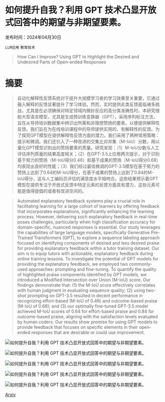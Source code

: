 # 如何提升自我？利用 GPT 技术凸显开放式回答中的期望与非期望要素。

发布时间：2024年04月30日

`LLM应用` `教育技术`

> How Can I Improve? Using GPT to Highlight the Desired and Undesired Parts of Open-ended Responses

# 摘要

> 自动化解释性反馈系统对于提升大规模学习者的学习效果至关重要，它通过融入解释的反馈显著提升了学习体验。然而，实时提供此类反馈面临诸多挑战，尤其是在必须确保对特定领域内微妙反应的高分类准确性时。本研究借助大型语言模型，尤其是生成预训练变换器（GPT），采用序列标注方法，旨在从导师培训数据集中辨识出所需和非理想赞扬的要素，以便提供解释性反馈。我们旨在为在线培训课程中的导师提供实用的、有解释性的反馈。为了探究GPT模型在提供解释性反馈方面的潜力，我们采用了两种常用策略：提示和微调。我们还引入了一种改进的交集比对并集（M-IoU）分数，用以量化GPT模型识别出的赞扬要素的质量。研究发现：（1）M-IoU分数与人工评估序列质量的结果高度相关；（2）在GPT-3.5上应用两次提示，对于识别基于努力的赞扬（M-IoU得分0.46）和基于成果的赞扬（M-IoU得分0.68）均表现出良好的性能；（3）我们经过最佳微调的GPT-3.5模型在基于努力的赞扬上达到了0.64的M-IoU得分，在基于成果的赞扬上达到了0.84的M-IoU得分，这与人工编码员评估的满意度水平相吻合。这些结果预示着GPT模型在提供专注于开放式反馈中特定元素的反馈方面具有潜力，这些元素可能是值得提倡的或者有改进空间的。

> Automated explanatory feedback systems play a crucial role in facilitating learning for a large cohort of learners by offering feedback that incorporates explanations, significantly enhancing the learning process. However, delivering such explanatory feedback in real-time poses challenges, particularly when high classification accuracy for domain-specific, nuanced responses is essential. Our study leverages the capabilities of large language models, specifically Generative Pre-Trained Transformers (GPT), to explore a sequence labeling approach focused on identifying components of desired and less desired praise for providing explanatory feedback within a tutor training dataset. Our aim is to equip tutors with actionable, explanatory feedback during online training lessons. To investigate the potential of GPT models for providing the explanatory feedback, we employed two commonly-used approaches: prompting and fine-tuning. To quantify the quality of highlighted praise components identified by GPT models, we introduced a Modified Intersection over Union (M-IoU) score. Our findings demonstrate that: (1) the M-IoU score effectively correlates with human judgment in evaluating sequence quality; (2) using two-shot prompting on GPT-3.5 resulted in decent performance in recognizing effort-based (M-IoU of 0.46) and outcome-based praise (M-IoU of 0.68); and (3) our optimally fine-tuned GPT-3.5 model achieved M-IoU scores of 0.64 for effort-based praise and 0.84 for outcome-based praise, aligning with the satisfaction levels evaluated by human coders. Our results show promise for using GPT models to provide feedback that focuses on specific elements in their open-ended responses that are desirable or could use improvement.

![如何提升自我？利用 GPT 技术凸显开放式回答中的期望与非期望要素。](../../..//opt/data/Projects/HuggingArxiv/paper_images/2405.00291/demo_picture.png)

![如何提升自我？利用 GPT 技术凸显开放式回答中的期望与非期望要素。](../../..//opt/data/Projects/HuggingArxiv/paper_images/2405.00291/tokenization.png)

![如何提升自我？利用 GPT 技术凸显开放式回答中的期望与非期望要素。](../../..//opt/data/Projects/HuggingArxiv/paper_images/2405.00291/scatter_matrix.jpg)

![如何提升自我？利用 GPT 技术凸显开放式回答中的期望与非期望要素。](../../..//opt/data/Projects/HuggingArxiv/paper_images/2405.00291/RQ2.png)

![如何提升自我？利用 GPT 技术凸显开放式回答中的期望与非期望要素。](../../..//opt/data/Projects/HuggingArxiv/paper_images/2405.00291/scatter_plot_matrix_outcome.jpg)

[Arxiv](https://arxiv.org/abs/2405.00291)